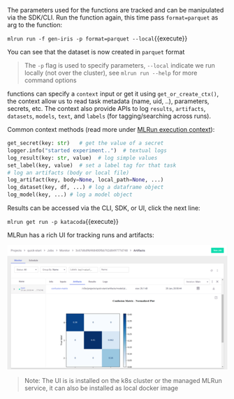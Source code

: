 The parameters used for the functions are tracked and can be manipulated via the SDK/CLI.
Run the function again, this time pass `format=parquet` as arg to the function:

`mlrun run -f gen-iris -p format=parquet --local`{{execute}}

You can see that the dataset is now created in `parquet` format

> The `-p` flag is used to specify parameters, `--local` indicate we run locally (not over the cluster), see `mlrun run --help` for more command options

functions can specify a `context` input or get it using `get_or_create_ctx()`,
the context allow us to read task metadata (name, uid, ..), parameters, secrets, etc.
The context also provide APIs to log `results`, `artifacts`, `datasets`, `models`, `text`, and `labels` 
(for tagging/searching across runs).

Common context methods (read more under [MLRun execution context](https://docs.mlrun.org/en/latest/api/mlrun.execution.html)):
```python
get_secret(key: str)   # get the value of a secret
logger.info("started experiment..")  # textual logs
log_result(key: str, value)  # log simple values
set_label(key, value)  # set a label tag for that task
# log an artifacts (body or local file)
log_artifact(key, body=None, local_path=None, ...) 
log_dataset(key, df, ...) # log a dataframe object
log_model(key, ...) # log a model object
```

Results can be accessed via the CLI, SDK, or UI, click the next line:

`mlrun get run -p katacoda`{{execute}}

MLRun has a rich UI for tracking runs and artifacts:

![MlRun UI](./assets/mlrun-ui.png)


> Note: The UI is is installed on the k8s cluster or the managed MLRun service, it can also be installed as local docker image
